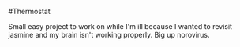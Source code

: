 #Thermostat

Small easy project to work on while I'm ill because I wanted to revisit jasmine and my brain isn't working properly.
Big up norovirus.
